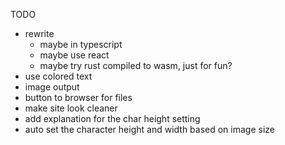 TODO

* rewrite
    * maybe in typescript
    * maybe use react
    * maybe try rust compiled to wasm, just for fun?
* use colored text
* image output
* button to browser for files
* make site look cleaner
* add explanation for the char height setting
* auto set the character height and width based on image size